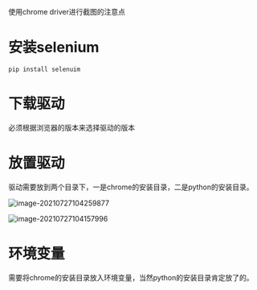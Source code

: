 使用chrome driver进行截图的注意点

# 安装selenium

`pip install selenuim`



# 下载驱动

必须根据浏览器的版本来选择驱动的版本



# 放置驱动

驱动需要放到两个目录下，一是chrome的安装目录，二是python的安装目录。

![image-20210727104259877](https://gitee.com/hit_whr/pic_2.0/raw/master/image-20210727104259877.png)



![image-20210727104157996](https://gitee.com/hit_whr/pic_2.0/raw/master/image-20210727104157996.png)



# 环境变量

需要将chrome的安装目录放入环境变量，当然python的安装目录肯定放了的。